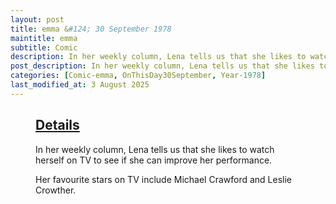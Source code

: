 ```yaml
---
layout: post
title: emma &#124; 30 September 1978
maintitle: emma
subtitle: Comic
description: In her weekly column, Lena tells us that she likes to watch herself on TV to see if she can improve her performance.
post_description: In her weekly column, Lena tells us that she likes to watch herself on TV to see if she can improve her performance.
categories: [Comic-emma, OnThisDay30September, Year-1978]
last_modified_at: 3 August 2025
---
```

<figure class="fig3">
<div class="CardLayout">
<div class="CardItem"><h2 id="infobox1" class="infobox"><a href="#infobox1">Details</a></h2>
<div class="CardItem split">
<p>In her weekly column, Lena tells us that she likes to watch herself on TV to see if she can improve her performance.</p>
<p>Her favourite stars on TV include Michael Crawford and Leslie Crowther.</p>
</div></div></div>
</figure>
